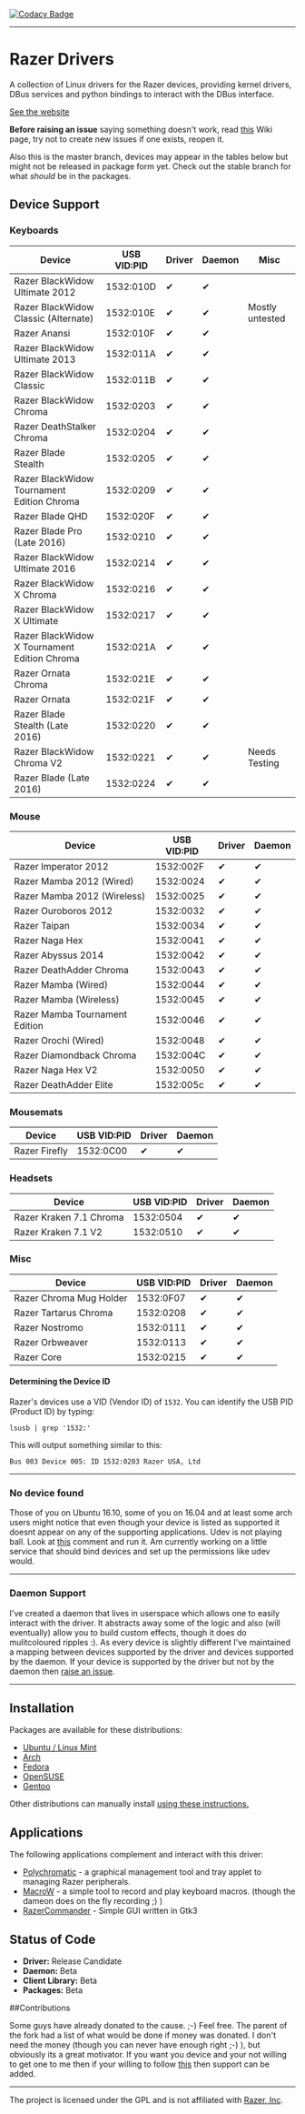 [![Codacy Badge](https://api.codacy.com/project/badge/Grade/fd36d0d76e9842c4a7d67118bd01b275)](https://www.codacy.com/app/terry_5/razer-drivers?utm_source=github.com&amp;utm_medium=referral&amp;utm_content=terrycain/razer-drivers&amp;utm_campaign=Badge_Grade)

---------------------

# Razer Drivers

A collection of Linux drivers for the Razer devices, providing kernel drivers, DBus services and python bindings to interact with the DBus interface.

[See the website](https://terrycain.github.io/razer-drivers/)

**Before raising an issue** saying something doesn't work, read [this](https://github.com/terrycain/razer-drivers/wiki/Troubleshooting) Wiki page, try not to create new issues if one exists, reopen it.

Also this is the master branch, devices may appear in the tables below but might not be released in package form yet. Check out the stable branch for what _should_ be in the packages.

## Device Support
### Keyboards
| Device                                        | USB VID:PID | Driver | Daemon | Misc |
| --------------------------------------------- | ----------- | ------ | ------ | ---- |
| Razer BlackWidow Ultimate 2012                |  1532:010D  |   ✔    |   ✔    |      |
| Razer BlackWidow Classic (Alternate)          |  1532:010E  |   ✔    |   ✔    | Mostly untested |
| Razer Anansi                                  |  1532:010F  |   ✔    |   ✔    |      |
| Razer BlackWidow Ultimate 2013                |  1532:011A  |   ✔    |   ✔    |      |
| Razer BlackWidow Classic                      |  1532:011B  |   ✔    |   ✔    |      |
| Razer BlackWidow Chroma                       |  1532:0203  |   ✔    |   ✔    |      |
| Razer DeathStalker Chroma                     |  1532:0204  |   ✔    |   ✔    |      |
| Razer Blade Stealth                           |  1532:0205  |   ✔    |   ✔    |      |
| Razer BlackWidow Tournament Edition Chroma    |  1532:0209  |   ✔    |   ✔    |      |
| Razer Blade QHD                               |  1532:020F  |   ✔    |   ✔    |      |
| Razer Blade Pro (Late 2016)                   |  1532:0210  |   ✔    |   ✔    |      |
| Razer BlackWidow Ultimate 2016                |  1532:0214  |   ✔    |   ✔    |      |
| Razer BlackWidow X Chroma                     |  1532:0216  |   ✔    |   ✔    |      |
| Razer BlackWidow X Ultimate                   |  1532:0217  |   ✔    |   ✔    |      |
| Razer BlackWidow X Tournament Edition Chroma  |  1532:021A  |   ✔    |   ✔    |      |
| Razer Ornata Chroma                           |  1532:021E  |   ✔    |   ✔    |      |
| Razer Ornata                                  |  1532:021F  |   ✔    |   ✔    |      |
| Razer Blade Stealth (Late 2016)               |  1532:0220  |   ✔    |   ✔    |      |
| Razer BlackWidow Chroma V2                    |  1532:0221  |   ✔    |   ✔    | Needs Testing |
| Razer Blade (Late 2016)                       |  1532:0224  |   ✔    |   ✔    |      |

### Mouse
| Device                          | USB VID:PID | Driver | Daemon |
| ------------------------------- | ----------- | ------ | ------ |
| Razer Imperator 2012            |  1532:002F  |   ✔    |   ✔    |
| Razer Mamba 2012 (Wired)        |  1532:0024  |   ✔    |   ✔    |
| Razer Mamba 2012 (Wireless)     |  1532:0025  |   ✔    |   ✔    |
| Razer Ouroboros 2012            |  1532:0032  |   ✔    |   ✔    |
| Razer Taipan                    |  1532:0034  |   ✔    |   ✔    |
| Razer Naga Hex                  |  1532:0041  |   ✔    |   ✔    |
| Razer Abyssus 2014              |  1532:0042  |   ✔    |   ✔    |
| Razer DeathAdder Chroma         |  1532:0043  |   ✔    |   ✔    |
| Razer Mamba (Wired)             |  1532:0044  |   ✔    |   ✔    |
| Razer Mamba (Wireless)          |  1532:0045  |   ✔    |   ✔    |
| Razer Mamba Tournament Edition  |  1532:0046  |   ✔    |   ✔    |
| Razer Orochi (Wired)            |  1532:0048  |   ✔    |   ✔    |
| Razer Diamondback Chroma        |  1532:004C  |   ✔    |   ✔    |
| Razer Naga Hex V2               |  1532:0050  |   ✔    |   ✔    |
| Razer DeathAdder Elite          |  1532:005c  |   ✔    |   ✔    |

### Mousemats
| Device        | USB VID:PID | Driver | Daemon |
| ------------- | ----------- | ------ | ------ |
| Razer Firefly |  1532:0C00  |   ✔    |   ✔    |

### Headsets
| Device                   | USB VID:PID | Driver | Daemon |
| ------------------------ | ----------- | ------ | ------ |
| Razer Kraken 7.1 Chroma  |  1532:0504  |   ✔    |   ✔    |
| Razer Kraken 7.1 V2      |  1532:0510  |   ✔    |   ✔    |

### Misc
| Device                  | USB VID:PID | Driver | Daemon |
| ----------------------- | ----------- | ------ | ------ |
| Razer Chroma Mug Holder |  1532:0F07  |   ✔    |   ✔    |
| Razer Tartarus Chroma   |  1532:0208  |   ✔    |   ✔    |
| Razer Nostromo          |  1532:0111  |   ✔    |   ✔    |
| Razer Orbweaver         |  1532:0113  |   ✔    |   ✔    |
| Razer Core              |  1532:0215  |   ✔    |   ✔    |

#### Determining the Device ID
Razer's devices use a VID (Vendor ID) of `1532`. You can identify the USB PID (Product ID) by typing:

    lsusb | grep '1532:'

This will output something similar to this:

    Bus 003 Device 005: ID 1532:0203 Razer USA, Ltd


-------------------

### No device found
Those of you on Ubuntu 16.10, some of you on 16.04 and at least some arch users might notice that even though your device is listed as supported it doesnt appear on any of the supporting applications. Udev is not playing ball. Look at [this](https://github.com/terrycain/razer-drivers/issues/67#issuecomment-260419314) comment and run it. Am currently working on a little service that should bind devices and set up the permissions like udev would.

-------------------

### Daemon Support
I've created a daemon that lives in userspace which allows one to easily interact with the driver. It abstracts away some of the logic and also (will eventually) allow you to build
custom effects, though it does do mulitcoloured ripples :). As every device is slightly different I've maintained a mapping between devices supported by the driver and devices supported
by the daemon. If your device is supported by the driver but not by the daemon then [raise an issue](https://github.com/terrycain/razer-drivers/issues/new).

---

## Installation

Packages are available for these distributions:

* [Ubuntu / Linux Mint](https://terrycain.github.io/razer-drivers/#ubuntu)
* [Arch](https://terrycain.github.io/razer-drivers/#arch)
* [Fedora](https://terrycain.github.io/razer-drivers/#fedora)
* [OpenSUSE](https://terrycain.github.io/razer-drivers/#opensuse)
* [Gentoo](https://terrycain.github.io/razer-drivers/#gentoo)

Other distributions can manually install [using these instructions.](https://terrycain.github.io/razer-drivers/#other)

## Applications

The following applications complement and interact with this driver:

* [Polychromatic](https://github.com/lah7/polychromatic) - a graphical management tool and tray applet to managing Razer peripherals.
* [MacroW](https://github.com/igorbb/MacroW) - a simple tool to record and play keyboard macros. (though the dameon does on the fly recording ;) )
* [RazerCommander](https://github.com/GabMus/razerCommander) - Simple GUI written in Gtk3

## Status of Code

 - **Driver:** Release Candidate
 - **Daemon:** Beta
 - **Client Library:** Beta
 - **Packages:** Beta

##Contributions

Some guys have already donated to the cause. ;-) Feel free.
The parent of the fork had a list of what would be done if money was donated. I don't need the money (though you can never have enough right ;-) ), but obviously its a great motivator.
If you want you device and your not willing to get one to me then if your willing to follow [this](https://github.com/terrycain/razer-drivers/wiki/Reverse-Engineering-USB-Protocol) then support can be added.

---

The project is licensed under the GPL and is not affiliated with [Razer, Inc](http://www.razerzone.com/).
